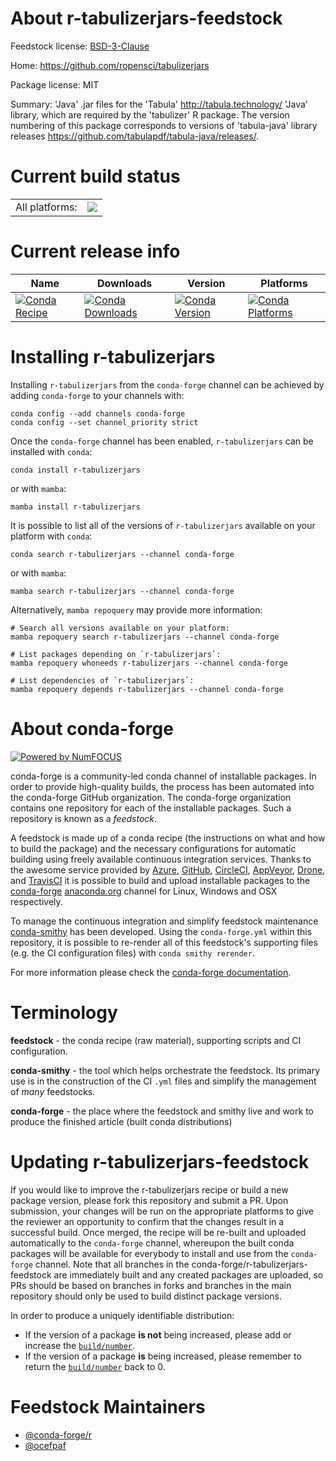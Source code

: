 About r-tabulizerjars-feedstock
===============================

Feedstock license: [BSD-3-Clause](https://github.com/conda-forge/r-tabulizerjars-feedstock/blob/main/LICENSE.txt)

Home: https://github.com/ropensci/tabulizerjars

Package license: MIT

Summary: 'Java' .jar files for the 'Tabula' <http://tabula.technology/> 'Java' library, which are required by the 'tabulizer' R package. The version numbering of this package corresponds to versions of 'tabula-java' library releases <https://github.com/tabulapdf/tabula-java/releases/>.

Current build status
====================


<table><tr><td>All platforms:</td>
    <td>
      <a href="https://dev.azure.com/conda-forge/feedstock-builds/_build/latest?definitionId=8543&branchName=main">
        <img src="https://dev.azure.com/conda-forge/feedstock-builds/_apis/build/status/r-tabulizerjars-feedstock?branchName=main">
      </a>
    </td>
  </tr>
</table>

Current release info
====================

| Name | Downloads | Version | Platforms |
| --- | --- | --- | --- |
| [![Conda Recipe](https://img.shields.io/badge/recipe-r--tabulizerjars-green.svg)](https://anaconda.org/conda-forge/r-tabulizerjars) | [![Conda Downloads](https://img.shields.io/conda/dn/conda-forge/r-tabulizerjars.svg)](https://anaconda.org/conda-forge/r-tabulizerjars) | [![Conda Version](https://img.shields.io/conda/vn/conda-forge/r-tabulizerjars.svg)](https://anaconda.org/conda-forge/r-tabulizerjars) | [![Conda Platforms](https://img.shields.io/conda/pn/conda-forge/r-tabulizerjars.svg)](https://anaconda.org/conda-forge/r-tabulizerjars) |

Installing r-tabulizerjars
==========================

Installing `r-tabulizerjars` from the `conda-forge` channel can be achieved by adding `conda-forge` to your channels with:

```
conda config --add channels conda-forge
conda config --set channel_priority strict
```

Once the `conda-forge` channel has been enabled, `r-tabulizerjars` can be installed with `conda`:

```
conda install r-tabulizerjars
```

or with `mamba`:

```
mamba install r-tabulizerjars
```

It is possible to list all of the versions of `r-tabulizerjars` available on your platform with `conda`:

```
conda search r-tabulizerjars --channel conda-forge
```

or with `mamba`:

```
mamba search r-tabulizerjars --channel conda-forge
```

Alternatively, `mamba repoquery` may provide more information:

```
# Search all versions available on your platform:
mamba repoquery search r-tabulizerjars --channel conda-forge

# List packages depending on `r-tabulizerjars`:
mamba repoquery whoneeds r-tabulizerjars --channel conda-forge

# List dependencies of `r-tabulizerjars`:
mamba repoquery depends r-tabulizerjars --channel conda-forge
```


About conda-forge
=================

[![Powered by
NumFOCUS](https://img.shields.io/badge/powered%20by-NumFOCUS-orange.svg?style=flat&colorA=E1523D&colorB=007D8A)](https://numfocus.org)

conda-forge is a community-led conda channel of installable packages.
In order to provide high-quality builds, the process has been automated into the
conda-forge GitHub organization. The conda-forge organization contains one repository
for each of the installable packages. Such a repository is known as a *feedstock*.

A feedstock is made up of a conda recipe (the instructions on what and how to build
the package) and the necessary configurations for automatic building using freely
available continuous integration services. Thanks to the awesome service provided by
[Azure](https://azure.microsoft.com/en-us/services/devops/), [GitHub](https://github.com/),
[CircleCI](https://circleci.com/), [AppVeyor](https://www.appveyor.com/),
[Drone](https://cloud.drone.io/welcome), and [TravisCI](https://travis-ci.com/)
it is possible to build and upload installable packages to the
[conda-forge](https://anaconda.org/conda-forge) [anaconda.org](https://anaconda.org/)
channel for Linux, Windows and OSX respectively.

To manage the continuous integration and simplify feedstock maintenance
[conda-smithy](https://github.com/conda-forge/conda-smithy) has been developed.
Using the ``conda-forge.yml`` within this repository, it is possible to re-render all of
this feedstock's supporting files (e.g. the CI configuration files) with ``conda smithy rerender``.

For more information please check the [conda-forge documentation](https://conda-forge.org/docs/).

Terminology
===========

**feedstock** - the conda recipe (raw material), supporting scripts and CI configuration.

**conda-smithy** - the tool which helps orchestrate the feedstock.
                   Its primary use is in the construction of the CI ``.yml`` files
                   and simplify the management of *many* feedstocks.

**conda-forge** - the place where the feedstock and smithy live and work to
                  produce the finished article (built conda distributions)


Updating r-tabulizerjars-feedstock
==================================

If you would like to improve the r-tabulizerjars recipe or build a new
package version, please fork this repository and submit a PR. Upon submission,
your changes will be run on the appropriate platforms to give the reviewer an
opportunity to confirm that the changes result in a successful build. Once
merged, the recipe will be re-built and uploaded automatically to the
`conda-forge` channel, whereupon the built conda packages will be available for
everybody to install and use from the `conda-forge` channel.
Note that all branches in the conda-forge/r-tabulizerjars-feedstock are
immediately built and any created packages are uploaded, so PRs should be based
on branches in forks and branches in the main repository should only be used to
build distinct package versions.

In order to produce a uniquely identifiable distribution:
 * If the version of a package **is not** being increased, please add or increase
   the [``build/number``](https://docs.conda.io/projects/conda-build/en/latest/resources/define-metadata.html#build-number-and-string).
 * If the version of a package **is** being increased, please remember to return
   the [``build/number``](https://docs.conda.io/projects/conda-build/en/latest/resources/define-metadata.html#build-number-and-string)
   back to 0.

Feedstock Maintainers
=====================

* [@conda-forge/r](https://github.com/orgs/conda-forge/teams/r/)
* [@ocefpaf](https://github.com/ocefpaf/)


